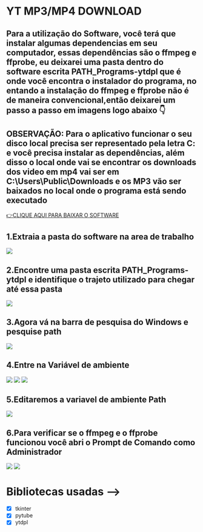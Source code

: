 # YT MP3/MP4 DOWNLOAD
 Para a utilização do Software, você terá que instalar algumas dependencias em seu computador,
 essas dependências são o ffmpeg e ffprobe, eu deixarei uma pasta dentro do software escrita PATH_Programs-ytdpl que
 é onde você encontra o instalador do programa, no entando a instalação do ffmpeg e ffprobe não é de maneira convencional,então
 deixarei um passo a passo em imagens logo abaixo 👇
---
**OBSERVAÇÃO: Para o aplicativo funcionar o seu disco local precisa ser representado pela letra C: e você precisa instalar as dependências, além disso**
**o local onde vai se encontrar os downloads dos video em mp4 vai ser em C:\Users\Public\Downloads e os MP3 vão ser baixados no local onde o programa está sendo executado**
---
[👉CLIQUE AQUI PARA BAIXAR O SOFTWARE](https://www.mediafire.com/file/td4h5jzc24ky0zz/MP4-MP3+DOWNLOAD.rar/file)

## 1.Extraia a pasta do software na area de trabalho   
![](./Guias/foto1.png)
## 2.Encontre uma pasta escrita PATH_Programs-ytdpl e identifique o trajeto utilizado para chegar até essa pasta
![](./Guias/foto2.png)
## 3.Agora vá na barra de pesquisa do Windows e pesquise path
![](./Guias/foto3.png)
## 4.Entre na Variável de ambiente 
![](./Guias/foto4.png)
![](./Guias/foto5.png)
![](./Guias/foto66.png)
## 5.Editaremos a variavel de ambiente Path
![](./Guias/Foto6.png)
## 6.Para verificar se o ffmpeg e o ffprobe funcionou você abri o Prompt de Comando como Administrador
![](./Guias/foto7.png)
![](./Guias/foto8.png)

# Bibliotecas usadas -->
- [x] tkinter
- [x] pytube
- [x] ytdpl